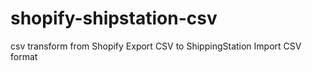 # shopify-shipstation-csv
csv transform from Shopify Export CSV to ShippingStation Import CSV format
